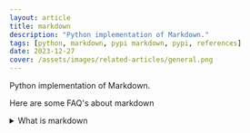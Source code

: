 ```yaml
---
layout: article
title: markdown
description: "Python implementation of Markdown."
tags: [python, markdown, pypi markdown, pypi, references]
date: 2023-12-27
cover: /assets/images/related-articles/general.png
---
```


Python implementation of Markdown.

Here are some FAQ's about markdown
<details>
<summary>What is markdown</summary>
Python implementation of Markdown.
</details>
